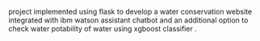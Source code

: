 project implemented using flask to develop a water conservation website integrated with ibm watson assistant chatbot and an additional option to check water potability of water using xgboost classifier .
